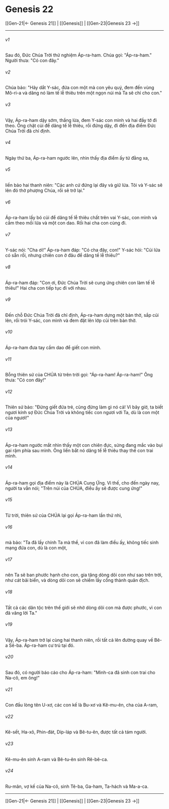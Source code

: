 # Genesis 22

[[Gen-21|← Genesis 21]] | [[Genesis]] | [[Gen-23|Genesis 23 →]]
***



###### v1 
Sau đó, Đức Chúa Trời thử nghiệm Áp-ra-ham. Chúa gọi: "Áp-ra-ham." Người thưa: "Có con đây." 

###### v2 
Chúa bảo: "Hãy dắt Y-sác, đứa con một mà con yêu quý, đem đến vùng Mô-ri-a và dâng nó làm tế lễ thiêu trên một ngọn núi mà Ta sẽ chỉ cho con." 

###### v3 
Vậy, Áp-ra-ham dậy sớm, thắng lừa, đem Y-sác con mình và hai đầy tớ đi theo. Ông chặt củi để dâng tế lễ thiêu, rồi đứng dậy, đi đến địa điểm Đức Chúa Trời đã chỉ định. 

###### v4 
Ngày thứ ba, Áp-ra-ham ngước lên, nhìn thấy địa điểm ấy từ đằng xa, 

###### v5 
liền bảo hai thanh niên: "Các anh cứ đứng lại đây và giữ lừa. Tôi và Y-sác sẽ lên đó thờ phượng Chúa, rồi sẽ trở lại." 

###### v6 
Áp-ra-ham lấy bó củi để dâng tế lễ thiêu chất trên vai Y-sác, con mình và cầm theo mồi lửa và một con dao. Rồi hai cha con cùng đi. 

###### v7 
Y-sác nói: "Cha ơi!" Áp-ra-ham đáp: "Có cha đây, con!" Y-sác hỏi: "Củi lửa có sẵn rồi, nhưng chiên con ở đâu để dâng tế lễ thiêu?" 

###### v8 
Áp-ra-ham đáp: "Con ơi, Đức Chúa Trời sẽ cung ứng chiên con làm tế lễ thiêu!" Hai cha con tiếp tục đi với nhau. 

###### v9 
Đến chỗ Đức Chúa Trời đã chỉ định, Áp-ra-ham dựng một bàn thờ, sắp củi lên, rồi trói Y-sác, con mình và đem đặt lên lớp củi trên bàn thờ. 

###### v10 
Áp-ra-ham đưa tay cầm dao để giết con mình. 

###### v11 
Bỗng thiên sứ của CHÚA từ trên trời gọi: "Áp-ra-ham! Áp-ra-ham!" Ông thưa: "Có con đây!" 

###### v12 
Thiên sứ bảo: "Đừng giết đứa trẻ, cũng đừng làm gì nó cả! Vì bây giờ, ta biết ngươi kính sợ Đức Chúa Trời và không tiếc con ngươi với Ta, dù là con một của ngươi!" 

###### v13 
Áp-ra-ham ngước mắt nhìn thấy một con chiên đực, sừng đang mắc vào bụi gai rậm phía sau mình. Ông liền bắt nó dâng tế lễ thiêu thay thế con trai mình. 

###### v14 
Áp-ra-ham gọi địa điểm này là CHÚA Cung Ứng. Vì thế, cho đến ngày nay, người ta vẫn nói; "Trên núi của CHÚA, điều ấy sẽ được cung ứng!" 

###### v15 
Từ trời, thiên sứ của CHÚA lại gọi Áp-ra-ham lần thứ nhì, 

###### v16 
mà bảo: "Ta đã lấy chính Ta mà thề, vì con đã làm điều ấy, không tiếc sinh mạng đứa con, dù là con một, 

###### v17 
nên Ta sẽ ban phước hạnh cho con, gia tăng dòng dõi con như sao trên trời, như cát bãi biển, và dòng dõi con sẽ chiếm lấy cổng thành quân địch. 

###### v18 
Tất cả các dân tộc trên thế giới sẽ nhờ dòng dõi con mà được phước, vì con đã vâng lời Ta." 

###### v19 
Vậy, Áp-ra-ham trở lại cùng hai thanh niên, rồi tất cả lên đường quay về Bê-a Sê-ba. Áp-ra-ham cư trú tại đó. 

###### v20 
Sau đó, có người báo cáo cho Áp-ra-ham: "Minh-ca đã sinh con trai cho Na-cô, em ông!" 

###### v21 
Con đầu lòng tên U-xơ, các con kế là Bu-xơ và Kê-mu-ên, cha của A-ram, 

###### v22 
Kê-sết, Ha-xô, Phin-đát, Díp-láp và Bê-tu-ên, được tất cả tám người. 

###### v23 
Kê-mu-ên sinh A-ram và Bê-tu-ên sinh Rê-bê-ca. 

###### v24 
Ru-mân, vợ kế của Na-cô, sinh Tê-ba, Ga-ham, Ta-hách và Ma-a-ca.

***
[[Gen-21|← Genesis 21]] | [[Genesis]] | [[Gen-23|Genesis 23 →]]
